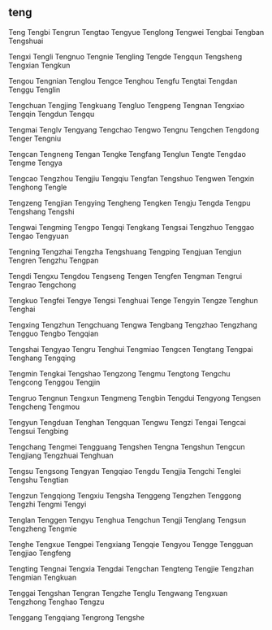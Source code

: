 teng
---

Teng Tengbi Tengrun Tengtao Tengyue Tenglong Tengwei Tengbai Tengban Tengshuai

Tengxi Tengli Tengnuo Tengnie Tengling Tengde Tengqun Tengsheng Tengxian Tengkun

Tengou Tengnian Tenglou Tengce Tenghou Tengfu Tengtai Tengdan Tenggu Tenglin

Tengchuan Tengjing Tengkuang Tengluo Tengpeng Tengnan Tengxiao Tengqin Tengdun Tengqu

Tengmai Tenglv Tengyang Tengchao Tengwo Tengnu Tengchen Tengdong Tenger Tengniu

Tengcan Tengneng Tengan Tengke Tengfang Tenglun Tengte Tengdao Tengme Tengya

Tengcao Tengzhou Tengjiu Tengqiu Tengfan Tengshuo Tengwen Tengxin Tenghong Tengle

Tengzeng Tengjian Tengying Tengheng Tengken Tengju Tengda Tengpu Tengshang Tengshi

Tengwai Tengming Tengpo Tengqi Tengkang Tengsai Tengzhuo Tenggao Tengao Tengyuan

Tengning Tengzhai Tengzha Tengshuang Tengping Tengjuan Tengjun Tengren Tengzhu Tengpan

Tengdi Tengxu Tengdou Tengseng Tengen Tengfen Tengman Tengrui Tengrao Tengchong

Tengkuo Tengfei Tengye Tengsi Tenghuai Tenge Tengyin Tengze Tenghun Tenghai

Tengxing Tengzhun Tengchuang Tengwa Tengbang Tengzhao Tengzhang Tengguo Tengbo   Tengqian

Tengshai Tengyao Tengru Tenghui Tengmiao Tengcen Tengtang Tengpai Tenghang Tengqing

Tengmin Tengkai Tengshao Tengzong Tengmu Tengtong Tengchu Tengcong Tenggou Tengjin

Tengruo Tengnun Tengxun Tengmeng Tengbin Tengdui Tengyong Tengsen Tengcheng Tengmou

Tengyun Tengduan Tenghan Tengquan Tengwu Tengzi Tengai Tengcai Tengsui Tengbing

Tengchang Tengmei Tengguang Tengshen Tengna Tengshun Tengcun Tengjiang Tengzhuai Tenghuan

Tengsu Tengsong Tengyan Tengqiao Tengdu Tengjia Tengchi Tenglei Tengshu Tengtian

Tengzun Tengqiong Tengxiu Tengsha Tenggeng Tengzhen Tenggong Tengzhi Tengmi Tengyi

Tenglan Tenggen Tengyu Tenghua Tengchun Tengji Tenglang Tengsun Tengzheng Tengmie

Tenghe Tengxue Tengpei Tengxiang Tengqie Tengyou Tengge Tengguan Tengjiao Tengfeng

Tengting Tengnai Tengxia Tengdai Tengchan Tengteng Tengjie Tengzhan Tengmian Tengkuan

Tenggai Tengshan Tengran Tengzhe Tenglu Tengwang Tengxuan Tengzhong Tenghao Tengzu

Tenggang Tengqiang Tengrong Tengshe 